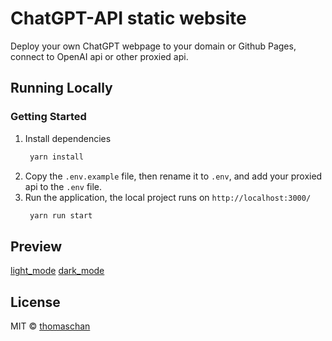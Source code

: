 # ChatGPT-API static website

Deploy your own ChatGPT webpage to your domain or Github Pages, connect to OpenAI api or other proxied api.

## Running Locally

### Getting Started

1. Install dependencies
   ```bash
    yarn install
   ```
2. Copy the `.env.example` file, then rename it to `.env`, and add your proxied api to the `.env` file.
3. Run the application, the local project runs on `http://localhost:3000/`
   ```bash
    yarn run start
   ```

## Preview
[light_mode](./light_mode.png)
[dark_mode](./dark_mode.png)

## License

MIT © [thomaschan](https://github.com/thomaschan/chatgpt-static-website/blob/main/LICENSE)
